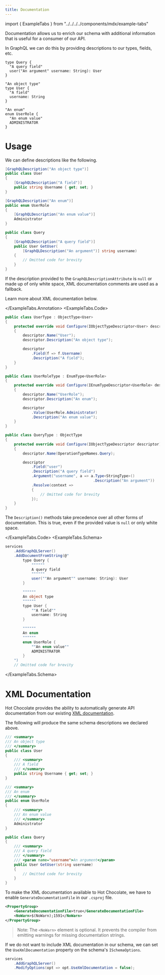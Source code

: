 ```yaml
---
title: Documentation
---
```


import { ExampleTabs } from "../../../../components/mdx/example-tabs"

Documentation allows us to enrich our schema with additional information that is useful for a consumer of our API.

In GraphQL we can do this by providing descriptions to our types, fields, etc.

```sdl
type Query {
  "A query field"
  user("An argument" username: String): User
}

"An object type"
type User {
  "A field"
  username: String
}

"An enum"
enum UserRole {
  "An enum value"
  ADMINISTRATOR
}
```

# Usage

We can define descriptions like the following.

<ExampleTabs>
<ExampleTabs.Annotation>

```csharp
[GraphQLDescription("An object type")]
public class User
{
    [GraphQLDescription("A field")]
    public string Username { get; set; }
}

[GraphQLDescription("An enum")]
public enum UserRole
{
    [GraphQLDescription("An enum value")]
    Administrator
}

public class Query
{
    [GraphQLDescription("A query field")]
    public User GetUser(
        [GraphQLDescription("An argument")] string username)
    {
        // Omitted code for brevity
    }
}
```

If the description provided to the `GraphQLDescriptionAttribute` is `null` or made up of only white space, XML documentation comments are used as a fallback.

Learn more about XML documentation below.

</ExampleTabs.Annotation>
<ExampleTabs.Code>

```csharp
public class UserType : ObjectType<User>
{
    protected override void Configure(IObjectTypeDescriptor<User> descriptor)
    {
        descriptor.Name("User");
        descriptor.Description("An object type");

        descriptor
            .Field(f => f.Username)
            .Description("A field");
    }
}

public class UserRoleType : EnumType<UserRole>
{
    protected override void Configure(IEnumTypeDescriptor<UserRole> descriptor)
    {
        descriptor.Name("UserRole");
        descriptor.Description("An enum");

        descriptor
            .Value(UserRole.Administrator)
            .Description("An enum value");
    }
}

public class QueryType : ObjectType
{
    protected override void Configure(IObjectTypeDescriptor descriptor)
    {
        descriptor.Name(OperationTypeNames.Query);

        descriptor
            .Field("user")
            .Description("A query field")
            .Argument("username", a => a.Type<StringType>()
                                        .Description("An argument"))
            .Resolve(context =>
            {
                // Omitted code for brevity
            });
    }
}
```

The `Description()` methods take precedence over all other forms of documentation. This is true, even if the provided value is `null` or only white space.

</ExampleTabs.Code>
<ExampleTabs.Schema>

```csharp
services
    .AddGraphQLServer()
    .AddDocumentFromString(@"
        type Query {
            """"""
            A query field
            """"""
            user(""An argument"" username: String): User
        }

        """"""
        An object type
        """"""
        type User {
            ""A field""
            username: String
        }

        """"""
        An enum
        """"""
        enum UserRole {
            ""An enum value""
            ADMINISTRATOR
        }
    ")
    // Omitted code for brevity
```

</ExampleTabs.Schema>
</ExampleTabs>

# XML Documentation

Hot Chocolate provides the ability to automatically generate API documentation from our existing [XML documentation](https://docs.microsoft.com/dotnet/csharp/codedoc).

The following will produce the same schema descriptions we declared above.

```csharp
/// <summary>
/// An object type
/// </summary>
public class User
{
    /// <summary>
    /// A field
    /// </summary>
    public string Username { get; set; }
}

/// <summary>
/// An enum
/// </summary>
public enum UserRole
{
    /// <summary>
    /// An enum value
    /// </summary>
    Administrator
}

public class Query
{
    /// <summary>
    /// A query field
    /// </summary>
    /// <param name="username">An argument</param>
    public User GetUser(string username)
    {
        // Omitted code for brevity
    }
}
```

To make the XML documentation available to Hot Chocolate, we have to enable `GenerateDocumentationFile` in our `.csproj` file.

```xml
<PropertyGroup>
    <GenerateDocumentationFile>true</GenerateDocumentationFile>
    <NoWarn>$(NoWarn);1591</NoWarn>
</PropertyGroup>
```

> Note: The `<NoWarn>` element is optional. It prevents the compiler from emitting warnings for missing documentation strings.

If we do not want to include XML documentation in our schema, we can set the `UseXmlDocumentation` property on the schema's `ISchemaOptions`.

```csharp
services
    .AddGraphQLServer()
    .ModifyOptions(opt => opt.UseXmlDocumentation = false);
```
